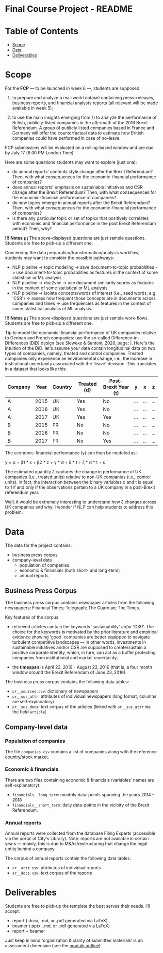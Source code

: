 Final Course Project - README
=============================

Table of Contents
=================

<!-- vim-markdown-toc GFM -->
* [Scope](#scope)
* [Data](#data)
* [Deliverables](#deliverables)
<!-- vim-markdown-toc GFM -->

Scope
=====

For the **FCP** ― to be launched in week 6 ―, students are supposed:

1.  to prepare and analyze a real-world dataset containing
    press-releases, business reports, and financial analysts reports
    (all relevant will be made available in week 5);

2.  to use the main insights emerging from 1) to analyze the performance
    of British, publicly-listed companies in the aftermath of the 2016
    Brexit Referendum. A group of publicly listed companies based in
    France and Germany will offer the counterfactual data to estimate
    how British companies could have performed in case of no-leave.

FCP submissions will be evaluated on a rolling-based window and are due
by July 17 (8:00 PM London Time).

Here are some questions students may want to explore (just one):

+ do annual reports' contents style change after the Brexit
Referendum? Then, with what consequences for the economic-financial 
performance of companies?
+ does annual reports' emphasis on sustainable initiatives and CSR 
change after the Brexit Referendum? Then, with what consequences for the 
economic-financial performance of companies?
+ do new topics emerge in annual reports after the Brexit Referendum? Then, 
with what consequences for the economic-financial performance of companies?
+ is there any particular topic or set of topics that positively correlates
with economic and financial performance in the post Brexit Referendum period?
Then, why?


**!!!  Notes ¡¡¡** The above-displayed questions are just sample questions. Students are
free to pick-up a different one.

Concerning the data preparation/transformation/analysis workflow, students may
want to consider the possible pathways:

+ NLP pipeline -> topic modeling -> save document-to-topic probabilities -> use
document-to-topic probabilities as features in the context of some statistical
or ML analysis
+ NLP pipeline -> doc2vec -> use document similarity scores as features in the 
context of some statistical or ML analysis
+ NLP pipeline -> isolate concepts/words of interest (i.e., seed words; e.g. 
'CSR') -> assess how frequent those concepts are in documents across companies 
and times -> use frequencies as features in the context of some statistical 
analysis of ML analysis.

**!!!  Notes ¡¡¡** The above-displayed questions are just sample work-flows. 
Students are free to pick-up a different one.

Tip to model the economic-financial performance of UK companies relative to 
German and French companies: use the so-called Difference-in-Differences (DiD)
design (see Sieweke & Santoni, 2020, page: ). Here's the intuition of the DiD:
let's assume your data contain longitudinal data on two types of companies,
namely, treated and control companies. Treated companies only experience an 
environmental change, i.e., the increase in institutional uncertainty associated
with the 'leave' decision. This translates in a dataset that looks like this:

| Company | Year | Country | Treated (d) | Post-Brexit Year (t) | y   | x   | z   |
|---------|------|---------|-------------|----------------------|-----|-----|-----|
| A       | 2015 | UK      | Yes         | No                   | ... | ... | ... |
| A       | 2016 | UK      | Yes         | No                   | ... | ... | ... |
| A       | 2017 | UK      | Yes         | Yes                  | ... | ... | ... |
| B       | 2015 | FR      | No          | No                   | ... | ... | ... |
| B       | 2016 | FR      | No          | No                   | ... | ... | ... |
| B       | 2017 | FR      | No          | Yes                  | ... | ... | ... |

The economic-financial performance (y) can then be modeled as:

y = α + β1 * x + β2 * z + γ * d + δ * t + ζ * d * t + ε 

The estimated quantity ζ captures the change in performance of UK companies
(i.e., treated units) relative to non-UK companies (i.e., control units). In
fact, the interaction between the binary variables d and t is equal to 1 if and
only if the observations pertain to a UK company in a post-Brexit referendum
year.

Well, it would be extremely interesting to understand how ζ changes across UK
companies and why. I wonder if NLP can help students to address this problem.

Data
====

The data for the project contains:

+ business press corpus
+ company-level data
  - population of companies
  - economic & financials (both short- and long-term)
  + annual reports

Business Press Corpus
---------------------

The business press corpus contains newspaper articles from the following 
newspapers: Financial Times; Telegraph; The Guardian; The Times.

Key features of the corpus:

* retrieved articles contain the keywords 'sustainability' an/or 'CSR'. The
choice for the keywords is motivated by the prior literature and empirical 
evidence showing 'good' companies are better equipped to navigate turbulent
competitive landscapes ― in other words, investments in sustainable initiatives
and/or CSR are supposed to create/sustain a positive corporate identity, which,
in turn, can act as a buffer protecting companies from institutional and market
uncertainty;
+ the **timespan** is April 23, 2016 - August 23, 2016 (that is, a  four month 
window around the Brexit Referendum of June 23, 2016).

The business press corpus contains the following data tables:

+ `pr__sources.csv`: dictionary of newspapers
+ `pr__sus_attr`: attributes of individual newspapers (long format, columns are
self-explanatory)
+ `pr__sus_docs`: text corpus of the articles (linked with `pr__sus_attr` via
the field `article`)

Company-level data
------------------

### Population of companies

The file `companies.csv` contains a list of companies along with the reference
country/stock market.

### Economic & financials

There are two files containing economic & financials (variables' names are 
self-explanatory):

+ `financials__long_term`: monthly data-points spanning the years 2014 - 2018
+ `financials__short_term`: daily data-points in the vicinity of the Brexit
Referendum. 

### Annual reports

Annual reports were collected from the database Filing Experts (accessible via
the portal of City's Library). Note: reports are not available in certain years
― mainly, this is due to M&As/restructuring that change the legal entity
behind a company.

The corpus of annual reports contain the following data tables:

+ `ar__attr.csv`: attributes of individual reports
+ `ar__docs.csv`: text corpus of the reports


Deliverables
============

Students are free to pick-up the template the best serves their needs. I'll
accept:

+ report (.docx, .md, or .pdf generated via LaTeX)
+ beamer (.pptx, .md, or .pdf generated via LaTeX)
+ report + beamer

Just keep in mind 'organization & clarity of submitted materials' is an
assessment dimension (see the [module outline](https://github.com/simoneSantoni/applied-NLP-smm694#learning-objectives-and-assessment)).
